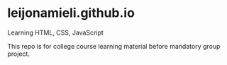 # leijonamieli.github.io
Learning HTML, CSS, JavaScript

This repo is for college course learning material before mandatory group project.
